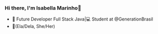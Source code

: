 ### Hi there, I'm Isabella Marinho🌙

- 📌 Future Developer Full Stack Java|💻 Student at @GenerationBrasil
- 📌(Ela/Dela, She/Her)


